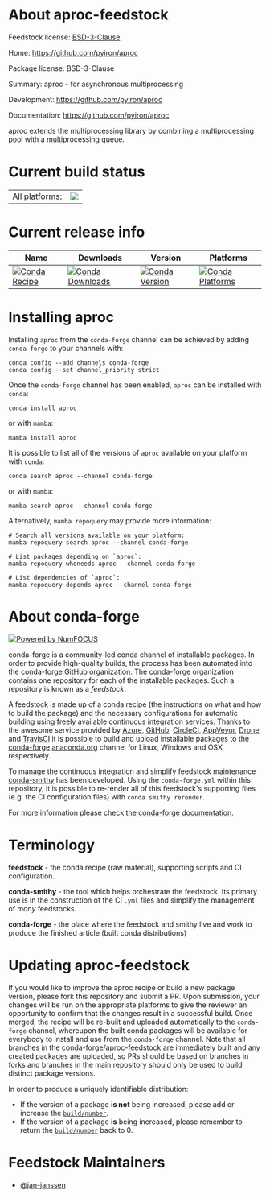 About aproc-feedstock
=====================

Feedstock license: [BSD-3-Clause](https://github.com/conda-forge/aproc-feedstock/blob/main/LICENSE.txt)

Home: https://github.com/pyiron/aproc

Package license: BSD-3-Clause

Summary: aproc - for asynchronous multiprocessing

Development: https://github.com/pyiron/aproc

Documentation: https://github.com/pyiron/aproc

aproc extends the multiprocessing library by combining a
multiprocessing pool with a multiprocessing queue.


Current build status
====================


<table><tr><td>All platforms:</td>
    <td>
      <a href="https://dev.azure.com/conda-forge/feedstock-builds/_build/latest?definitionId=14451&branchName=main">
        <img src="https://dev.azure.com/conda-forge/feedstock-builds/_apis/build/status/aproc-feedstock?branchName=main">
      </a>
    </td>
  </tr>
</table>

Current release info
====================

| Name | Downloads | Version | Platforms |
| --- | --- | --- | --- |
| [![Conda Recipe](https://img.shields.io/badge/recipe-aproc-green.svg)](https://anaconda.org/conda-forge/aproc) | [![Conda Downloads](https://img.shields.io/conda/dn/conda-forge/aproc.svg)](https://anaconda.org/conda-forge/aproc) | [![Conda Version](https://img.shields.io/conda/vn/conda-forge/aproc.svg)](https://anaconda.org/conda-forge/aproc) | [![Conda Platforms](https://img.shields.io/conda/pn/conda-forge/aproc.svg)](https://anaconda.org/conda-forge/aproc) |

Installing aproc
================

Installing `aproc` from the `conda-forge` channel can be achieved by adding `conda-forge` to your channels with:

```
conda config --add channels conda-forge
conda config --set channel_priority strict
```

Once the `conda-forge` channel has been enabled, `aproc` can be installed with `conda`:

```
conda install aproc
```

or with `mamba`:

```
mamba install aproc
```

It is possible to list all of the versions of `aproc` available on your platform with `conda`:

```
conda search aproc --channel conda-forge
```

or with `mamba`:

```
mamba search aproc --channel conda-forge
```

Alternatively, `mamba repoquery` may provide more information:

```
# Search all versions available on your platform:
mamba repoquery search aproc --channel conda-forge

# List packages depending on `aproc`:
mamba repoquery whoneeds aproc --channel conda-forge

# List dependencies of `aproc`:
mamba repoquery depends aproc --channel conda-forge
```


About conda-forge
=================

[![Powered by
NumFOCUS](https://img.shields.io/badge/powered%20by-NumFOCUS-orange.svg?style=flat&colorA=E1523D&colorB=007D8A)](https://numfocus.org)

conda-forge is a community-led conda channel of installable packages.
In order to provide high-quality builds, the process has been automated into the
conda-forge GitHub organization. The conda-forge organization contains one repository
for each of the installable packages. Such a repository is known as a *feedstock*.

A feedstock is made up of a conda recipe (the instructions on what and how to build
the package) and the necessary configurations for automatic building using freely
available continuous integration services. Thanks to the awesome service provided by
[Azure](https://azure.microsoft.com/en-us/services/devops/), [GitHub](https://github.com/),
[CircleCI](https://circleci.com/), [AppVeyor](https://www.appveyor.com/),
[Drone](https://cloud.drone.io/welcome), and [TravisCI](https://travis-ci.com/)
it is possible to build and upload installable packages to the
[conda-forge](https://anaconda.org/conda-forge) [anaconda.org](https://anaconda.org/)
channel for Linux, Windows and OSX respectively.

To manage the continuous integration and simplify feedstock maintenance
[conda-smithy](https://github.com/conda-forge/conda-smithy) has been developed.
Using the ``conda-forge.yml`` within this repository, it is possible to re-render all of
this feedstock's supporting files (e.g. the CI configuration files) with ``conda smithy rerender``.

For more information please check the [conda-forge documentation](https://conda-forge.org/docs/).

Terminology
===========

**feedstock** - the conda recipe (raw material), supporting scripts and CI configuration.

**conda-smithy** - the tool which helps orchestrate the feedstock.
                   Its primary use is in the construction of the CI ``.yml`` files
                   and simplify the management of *many* feedstocks.

**conda-forge** - the place where the feedstock and smithy live and work to
                  produce the finished article (built conda distributions)


Updating aproc-feedstock
========================

If you would like to improve the aproc recipe or build a new
package version, please fork this repository and submit a PR. Upon submission,
your changes will be run on the appropriate platforms to give the reviewer an
opportunity to confirm that the changes result in a successful build. Once
merged, the recipe will be re-built and uploaded automatically to the
`conda-forge` channel, whereupon the built conda packages will be available for
everybody to install and use from the `conda-forge` channel.
Note that all branches in the conda-forge/aproc-feedstock are
immediately built and any created packages are uploaded, so PRs should be based
on branches in forks and branches in the main repository should only be used to
build distinct package versions.

In order to produce a uniquely identifiable distribution:
 * If the version of a package **is not** being increased, please add or increase
   the [``build/number``](https://docs.conda.io/projects/conda-build/en/latest/resources/define-metadata.html#build-number-and-string).
 * If the version of a package **is** being increased, please remember to return
   the [``build/number``](https://docs.conda.io/projects/conda-build/en/latest/resources/define-metadata.html#build-number-and-string)
   back to 0.

Feedstock Maintainers
=====================

* [@jan-janssen](https://github.com/jan-janssen/)

